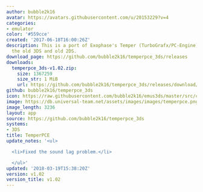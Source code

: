 ```yaml
---
author: bubble2k16
avatar: https://avatars.githubusercontent.com/u/20153229?v=4
categories:
- emulator
color: '#559cce'
created: '2017-06-18T16:00:26Z'
description: This is a port of Exophase's Temper (TurboGrafx/PC-Engine) emulator to
  the old 3DS and old 2DS.
download_page: https://github.com/bubble2k16/temperpce_3ds/releases
downloads:
  temperpce_3ds-v1.02.zip:
    size: 1367259
    size_str: 1 MiB
    url: https://github.com/bubble2k16/temperpce_3ds/releases/download/v1.02/temperpce_3ds-v1.02.zip
github: bubble2k16/temperpce_3ds
icon: https://raw.githubusercontent.com/bubble2k16/emus3ds/master/src/cores/temperpce/assets/icon.png
image: https://db.universal-team.net/assets/images/images/temperpce.png
image_length: 3236
layout: app
source: https://github.com/bubble2k16/temperpce_3ds
systems:
- 3DS
title: TemperPCE
update_notes: '<ul>

  <li>Fixed the sound lag problem.</li>

  </ul>'
updated: '2018-03-19T15:38:20Z'
version: v1.02
version_title: v1.02
---
```

